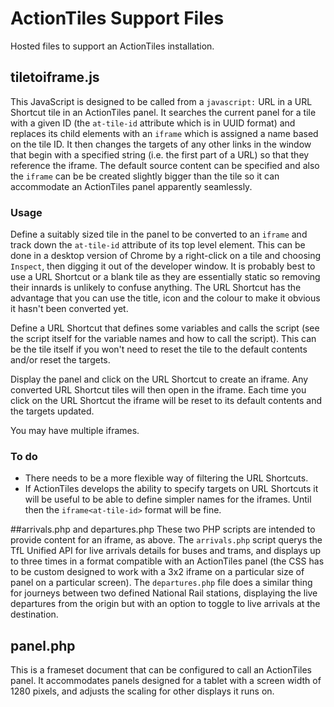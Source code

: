 # ActionTiles Support Files
Hosted files to support an ActionTiles installation.

## tiletoiframe.js

This JavaScript is designed to be called from a `javascript:` URL in a URL Shortcut tile in an ActionTiles panel. It searches the current panel for a tile with a given ID (the `at-tile-id` attribute which is in UUID format) and replaces its child elements with an `iframe` which is assigned a name based on the tile ID. It then changes the targets of any other links in the window that begin with a specified string (i.e. the first part of a URL) so that they reference the iframe. The default source content can be specified and also the `iframe` can be be created slightly bigger than the tile so it can accommodate an ActionTiles panel apparently seamlessly.

### Usage
Define a suitably sized tile in the panel to be converted to an `iframe` and track down the `at-tile-id` attribute of its top level element. This can be done in a desktop version of Chrome by a right-click on a tile and choosing `Inspect`, then digging it out of the developer window. It is probably best to use a URL Shortcut or a blank tile as they are essentially static so removing their innards is unlikely to confuse anything. The URL Shortcut has the advantage that you can use the title, icon and the colour to make it obvious it hasn't been converted yet.

Define a URL Shortcut that defines some variables and calls the script (see the script itself for the variable names and how to call the script). This can be the tile itself if you won't need to reset the tile to the default contents and/or reset the targets.

Display the panel and click on the URL Shortcut to create an iframe. Any converted URL Shortcut tiles will then open in the iframe. Each time you click on the URL Shortcut the iframe will be reset to its default contents and the targets updated.

You may have multiple iframes.

### To do
* There needs to be a more flexible way of filtering the URL Shortcuts.
* If ActionTiles develops the ability to specify targets on URL Shortcuts it will be useful to be able to define simpler names for the iframes. Until then the `iframe<at-tile-id>` format will be fine.

##arrivals.php and departures.php
These two PHP scripts are intended to provide content for an iframe, as above. The `arrivals.php` script querys the TfL Unified API for live arrivals details for buses and trams, and displays up to three times in a format compatible with an ActionTiles panel (the CSS has to be custom designed to work with a 3x2 iframe on a particular size of panel on a particular screen). The `departures.php` file does a similar thing for journeys between two defined National Rail stations, displaying the live departures from the origin but with an option to toggle to live arrivals at the destination.

## panel.php
This is a frameset document that can be configured to call an ActionTiles panel. It accommodates panels designed for a tablet with a screen width of 1280 pixels, and adjusts the scaling for other displays it runs on.
